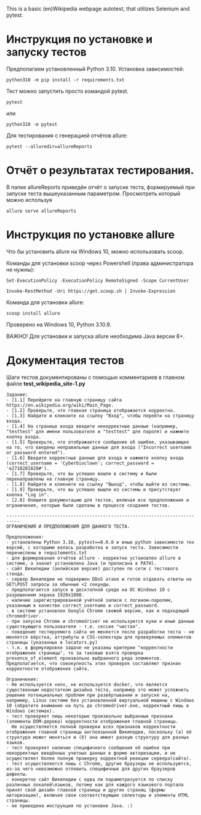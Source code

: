 

This is a basic (en)Wikipedia webpage autotest, that utilizes Selenium and pytest.

# Инструкция по установке и запуску тестов

Предполагаем установленный Python 3.10. Установка зависимостей:

    python310 -m pip install -r requirements.txt


Тест можно запустить просто командой pytest.

    pytest

или

    python310 -m pytest


Для тестирования с генерацией отчётов allure:

    pytest --alluredir=allureReports

# Отчёт о результатах тестирования.


В папке allureReports приведён отчёт о запуске теста, формируемый при запуске теста  вышеуказанным параметром. Просмотреть который можно используя 

    allure serve allureReports


#  Инструкция по установке allure

Что бы установить allure на Windows 10, можно использовать scoop.

    
Команды для установки scoop через Powershell (права администратора не нужны):

    Set-ExecutionPolicy -ExecutionPolicy RemoteSigned -Scope CurrentUser

    Invoke-RestMethod -Uri https://get.scoop.sh | Invoke-Expression
    



Команда для установки allure:

    scoop install allure

Проверено на Windows 10, Python 3.10.9.


ВАЖНО! Для установки и запуска allure необходима Java версии 8+.


#  Документация тестов

Шаги тестов документированы с помощью комментариев в главном файле **test_wikipedia_site-1.py**


    Задание:
    - [1.1] Перейдите на главную страницу сайта https://en.wikipedia.org/wiki/Main_Page.
    - [1.2] Проверьте, что главная страница отображается корректно.
    - [1.3] Найдите и кликните на ссылку "Вход", чтобы перейти на страницу входа.
    - [1.4] На странице входа введите некорректные данные (например, "testtest" для имени пользователя и "testtest" для пароля) и нажмите кнопку входа.
    - [1.5] Проверьте, что отображается сообщение об ошибке, указывающее на то, что введены неправильные данные для входа ("Incorrect username or password entered").
    - [1.6] Введите корректные данные для входа и нажмите кнопку входа (correct_username = 'Cyberbioclown'; correct_password = 'e2718281828#').
    - [1.7] Проверьте, что вы успешно вошли в систему и были перенаправлены на главную страницу.
    - [1.8] Найдите и кликните на ссылку "Выход", чтобы выйти из системы.
    - [1.9] Проверьте, что вы успешно вышли из системы и присутствует кнопка "Log in".
    - [2.0] Опишите документацию для тестов, включая все предположения и ограничения, которые были сделаны в процессе создания тестов.

    ---------------------------------------------------------------------------
    ОГРАНИЧЕНИЯ И ПРЕДПОЛОЖЕНИЯ ДЛЯ ДАННОГО ТЕСТА.

    Предположения:
    - установлены Python 3.10, pytest==8.0.0 и иные python зависимости тех версий, с которыми велась разработка и запуск теста. Зависимости перечислены в requitements.txt
    - для формирования отчётов allure - корректно установлен allure в системе, а значит установлена Java (и прописана в PATH).
    - сайт Википедии (анлийская версия) доступен по сети с тестового стенда.
    - сервер Википедии не подвержен DDoS атаке и готов отдавать ответы на GET\POST запросы за обычные <2 секунды.
    - предполагается запуск в десктопной среде на ОС Windows 10 с разрешением экрана 1920х1080.
    - наличие зарегистрированной учётной записи с логином-паролем, указанным в качестве correct_username и correct_password.
    - в системе установлен Google Chrome свежей версии, как и подходящий chromedriver.
    - при запуске Chrome и chromedriver не используются куки и иные данные существующего пользователя - т.е. сессия "чистая".
    - поведение тестируемого сайта не меняется после разработки теста - не меняется вёрстка, аттрибуты и CSS-селекторы для проверяемых элементов страницы (указанных в locators.py)
    - т.к. в формулировке задаче не указаны критерии "корректности отображения страницы", то за таковые взята проверка presence_of_element произвольно выбранного ряда элементов. Предполагается, что совокупность этих проверок составляют признак корректности отображения сайта.

    Ограничения:
    - Не используется venv, не используется docker, что является существенным недостатком дизайна теста, например это может усложнить решение потенциальных проблем при развёртывании и запуске на, например, Linux системе без установленной виртуальной машины с Windows 10 (обратите внимание на путь до chromedriver.exe, корректный лишь в Windows системах).
    - тест проверяет лишь некоторые произвольно выбранные признаки (элементы DOM-дерева) корректности отображения главной страницы.
      Не осуществляется полной проверки всех признаков корректности отображения главной страницы англоязычной Википедии, поскольку (а) её структура может меняться и (б) она имеет разную структуру для разных языков.
    - тест проверяет наличие специфичного сообщения об ошибке при некорректных введённых учетных данных в форме авторизации, и не осуществляет более полную проверку корректной реакции сервера(сайта).
    - тест осуществляется лишь с Chrome, другие браузеры не используются, из-за чего невозможно отловить специфичные для других браузеров дефекты.
    - конкретно сайт Википедии с едва ли параметризуется по списку различных локалей\языков, потому как для каждого языкового портала принят свой дизайн главной страницы и других страниц (формы авторизации), включая свои соответствующие селекторы и элементы HTML страницы.
    - не приведена инструкция по установке Java. :)



<!--
<style>
h1 {
  text-align: center;
}
</style>
-->
